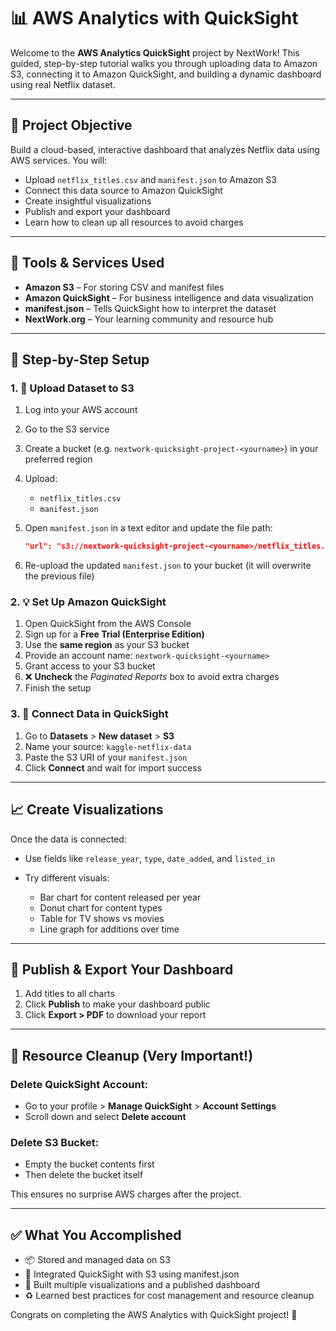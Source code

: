 # 📊 AWS Analytics with QuickSight

Welcome to the **AWS Analytics QuickSight** project by NextWork! This guided, step-by-step tutorial walks you through uploading data to Amazon S3, connecting it to Amazon QuickSight, and building a dynamic dashboard using real Netflix dataset.

---

## 🌟 Project Objective

Build a cloud-based, interactive dashboard that analyzes Netflix data using AWS services. You will:

* Upload `netflix_titles.csv` and `manifest.json` to Amazon S3
* Connect this data source to Amazon QuickSight
* Create insightful visualizations
* Publish and export your dashboard
* Learn how to clean up all resources to avoid charges

---

## 🔧 Tools & Services Used

* **Amazon S3** – For storing CSV and manifest files
* **Amazon QuickSight** – For business intelligence and data visualization
* **manifest.json** – Tells QuickSight how to interpret the dataset
* **NextWork.org** – Your learning community and resource hub

---

## 🔺 Step-by-Step Setup

### 1. 📂 Upload Dataset to S3

1. Log into your AWS account
2. Go to the S3 service
3. Create a bucket (e.g. `nextwork-quicksight-project-<yourname>`) in your preferred region
4. Upload:

   * `netflix_titles.csv`
   * `manifest.json`
5. Open `manifest.json` in a text editor and update the file path:

   ```json
   "url": "s3://nextwork-quicksight-project-<yourname>/netflix_titles.csv"
   ```
6. Re-upload the updated `manifest.json` to your bucket (it will overwrite the previous file)

### 2. 💡 Set Up Amazon QuickSight

1. Open QuickSight from the AWS Console
2. Sign up for a **Free Trial (Enterprise Edition)**
3. Use the **same region** as your S3 bucket
4. Provide an account name: `nextwork-quicksight-<yourname>`
5. Grant access to your S3 bucket
6. ❌ **Uncheck** the *Paginated Reports* box to avoid extra charges
7. Finish the setup

### 3. 🔗 Connect Data in QuickSight

1. Go to **Datasets** > **New dataset** > **S3**
2. Name your source: `kaggle-netflix-data`
3. Paste the S3 URI of your `manifest.json`
4. Click **Connect** and wait for import success

---

## 📈 Create Visualizations

Once the data is connected:

* Use fields like `release_year`, `type`, `date_added`, and `listed_in`
* Try different visuals:

  * Bar chart for content released per year
  * Donut chart for content types
  * Table for TV shows vs movies
  * Line graph for additions over time

---

## 🌟 Publish & Export Your Dashboard

1. Add titles to all charts
2. Click **Publish** to make your dashboard public
3. Click **Export > PDF** to download your report

---

## 🚨 Resource Cleanup (Very Important!)

### Delete QuickSight Account:

* Go to your profile > **Manage QuickSight** > **Account Settings**
* Scroll down and select **Delete account**

### Delete S3 Bucket:

* Empty the bucket contents first
* Then delete the bucket itself

This ensures no surprise AWS charges after the project.

---

## ✅ What You Accomplished

* 📦 Stored and managed data on S3
* 🔗 Integrated QuickSight with S3 using manifest.json
* 🔢 Built multiple visualizations and a published dashboard
* ♻️ Learned best practices for cost management and resource cleanup

Congrats on completing the AWS Analytics with QuickSight project! 🌟
